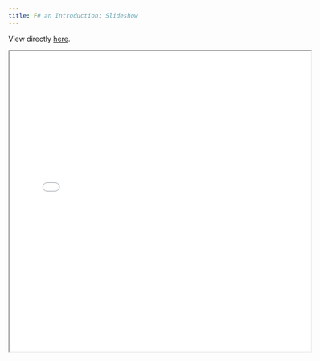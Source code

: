 ```yaml
---
title: F# an Introduction: Slideshow
---
```


View directly [here](/slides/FSharpIntroduction.html).

<iframe width="600" height="600" src="/slides/FSharpIntroduction.html" />

